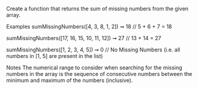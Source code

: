 
Create a function that returns the sum of missing numbers from the given array.

Examples
sumMissingNumbers([4, 3, 8, 1, 2]) ➞ 18
// 5 + 6 + 7 = 18

sumMissingNumbers([17, 16, 15, 10, 11, 12]) ➞ 27
// 13 + 14 = 27

sumMissingNumbers([1, 2, 3, 4, 5]) ➞ 0
// No Missing Numbers (i.e. all numbers in [1, 5] are present in the list)

Notes
The numerical range to consider when searching for the missing numbers in the array is the sequence of consecutive numbers between the minimum and maximum of the numbers (inclusive).

